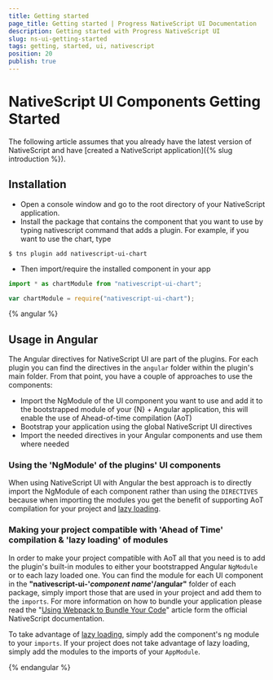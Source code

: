 ```yaml
---
title: Getting started
page_title: Getting started | Progress NativeScript UI Documentation
description: Getting started with Progress NativeScript UI
slug: ns-ui-getting-started
tags: getting, started, ui, nativescript
position: 20
publish: true
---
```


# NativeScript UI Components Getting Started
The following article assumes that you already have the latest version of NativeScript and have [created a NativeScript application]({% slug introduction %}).

## Installation

- Open a console window and go to the root directory of your NativeScript application.
- Install the package that contains the component that you want to use by typing nativescript command that adds a plugin. For example, if you want to use the chart, type  
````
$ tns plugin add nativescript-ui-chart
````
- Then import/require the installed component in your app

```TypeScript
import * as chartModule from "nativescript-ui-chart";
```
```JavaScript
var chartModule = require("nativescript-ui-chart");
```
{% angular %}

## Usage in Angular

The Angular directives for NativeScript UI are part of the plugins. For each plugin you can find the directives in the `angular` folder within the plugin's main folder. From that point, you have a couple of approaches to use the components:

- Import the NgModule of the UI component you want to use and add it to the bootstrapped module of your {N} + Angular application, this will enable the use of Ahead-of-time compilation (AoT)
- Bootstrap your application using the global NativeScript UI directives
- Import the needed directives in your Angular components and use them where needed

### Using the 'NgModule' of the plugins' UI components
When using NativeScript UI with Angular the best approach is to directly import the NgModule of each component rather than using the `DIRECTIVES` because when importing the modules you get the benefit of supporting AoT compilation for your project and [lazy loading](https://angular.io/guide/ngmodule#lazy-loading-modules-with-the-router).


### Making your project compatible with 'Ahead of Time' compilation & 'lazy loading' of modules
In order to make your project compatible with AoT all that you need is to add the plugin's built-in modules to either your bootstrapped Angular `NgModule` or to each lazy loaded one. You can find the module for each UI component in the **"nativescript-ui-'_component name_'/angular"** folder of each package, simply import those that are used in your project and add them to the `imports`. For more information on how to bundle your application please read the "[Using Webpack to Bundle Your Code](https://docs.nativescript.org/tooling/bundling-with-webpack)" article form the official NativeScript documentation.

To take advantage of [lazy loading](https://angular.io/guide/ngmodule#lazy-loading-modules-with-the-router), simply add the component's ng module to your `imports`. If your project does not take advantage of lazy loading, simply add the modules to the imports of your `AppModule`.

{% endangular %}

